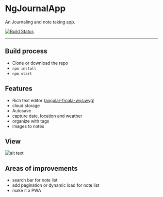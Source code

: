 # NgJournalApp

An Journaling and note taking app.

[![Build Status](https://travis-ci.org/dpetla/ng-journal-app.svg?branch=master)](https://travis-ci.org/dpetla/ng-journal-app)

---
## Build process

 - Clone or download the repo
 - `npm install`
 - `npm start`
 
## Features

- Rich text editor ([angular-froala-wysiwyg](https://github.com/froala/angular-froala-wysiwyg))
- cloud storage
- Autosave
- capture date, location and weather
- organize with tags
- images to notes

## View

![alt text](https://github.com/dpetla/ng-journal-app/src/assets/images/devices_sample_opt.webp)


## Areas of improvements

- search bar for note list
- add pagination or dynamic load for note list
- make it a PWA
